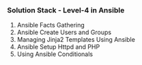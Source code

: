 ### Solution Stack - Level-4 in Ansible

1. Ansible Facts Gathering
2. Ansible Create Users and Groups
3. Managing Jinja2 Templates Using Ansible
4. Ansible Setup Httpd and PHP
5. Using Ansible Conditionals
